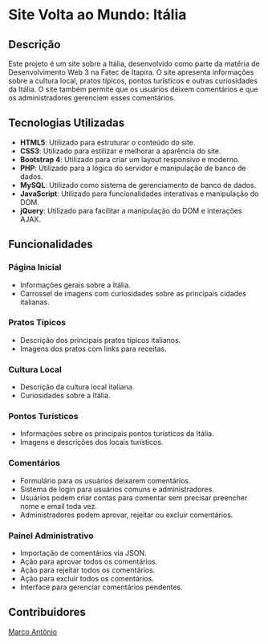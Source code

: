 # Site Volta ao Mundo: Itália

## Descrição

Este projeto é um site sobre a Itália, desenvolvido como parte da matéria de Desenvolvimento Web 3 na Fatec de Itapira. O site apresenta informações sobre a cultura local, pratos típicos, pontos turísticos e outras curiosidades da Itália. O site também permite que os usuários deixem comentários e que os administradores gerenciem esses comentários.

## Tecnologias Utilizadas

- **HTML5**: Utilizado para estruturar o conteúdo do site.
- **CSS3**: Utilizado para estilizar e melhorar a aparência do site.
- **Bootstrap 4**: Utilizado para criar um layout responsivo e moderno.
- **PHP**: Utilizado para a lógica do servidor e manipulação de banco de dados.
- **MySQL**: Utilizado como sistema de gerenciamento de banco de dados.
- **JavaScript**: Utilizado para funcionalidades interativas e manipulação do DOM.
- **jQuery**: Utilizado para facilitar a manipulação do DOM e interações AJAX.

## Funcionalidades

### Página Inicial
- Informações gerais sobre a Itália.
- Carrossel de imagens com curiosidades sobre as principais cidades italianas.

### Pratos Típicos
- Descrição dos principais pratos típicos italianos.
- Imagens dos pratos com links para receitas.

### Cultura Local
- Descrição da cultura local italiana.
- Curiosidades sobre a Itália.

### Pontos Turísticos
- Informações sobre os principais pontos turísticos da Itália.
- Imagens e descrições dos locais turísticos.

### Comentários
- Formulário para os usuários deixarem comentários.
- Sistema de login para usuários comuns e administradores.
- Usuários podem criar contas para comentar sem precisar preencher nome e email toda vez.
- Administradores podem aprovar, rejeitar ou excluir comentários.

### Painel Administrativo
- Importação de comentários via JSON.
- Ação para aprovar todos os comentários.
- Ação para rejeitar todos os comentários.
- Ação para excluir todos os comentários.
- Interface para gerenciar comentários pendentes.

## Contribuidores

[Marco Antônio](https://github.com/marcolaoff)
